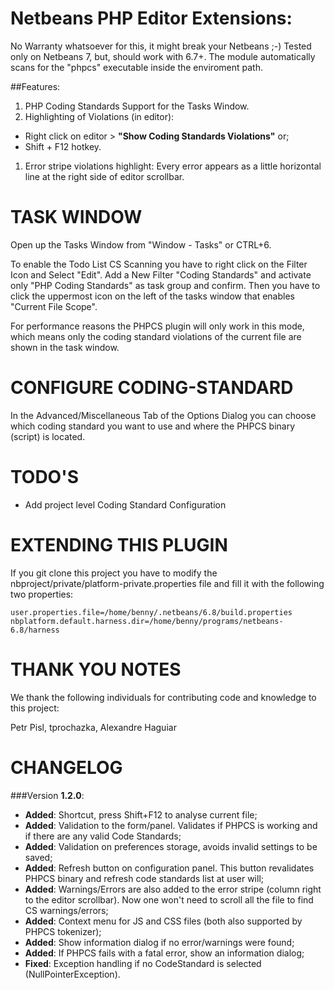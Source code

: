 
Netbeans PHP Editor Extensions:
==============================

No Warranty whatsoever for this, it might break your Netbeans ;-)
Tested only on Netbeans 7, but, should work with 6.7+.
The module automatically scans for the "phpcs" executable inside the enviroment path.

##Features:

1. PHP Coding Standards Support for the Tasks Window.
1. Highlighting of Violations (in editor):
  * Right click on editor > __"Show Coding Standards Violations"__ or;
  * Shift + F12 hotkey.
1. Error stripe violations highlight: Every error appears as a little horizontal line at the right side of editor scrollbar.

TASK WINDOW
==============

Open up the Tasks Window from "Window - Tasks" or CTRL+6.

To enable the Todo List CS Scanning you have to right click on the Filter Icon and Select "Edit". Add a New Filter "Coding Standards" and activate only "PHP Coding Standards" as task group and confirm. Then you have to click the uppermost icon on the left of the tasks window that enables "Current File Scope".

For performance reasons the PHPCS plugin will only work in this mode, which means only the coding standard violations of the current file are shown in the task window.

CONFIGURE CODING-STANDARD
=========================

In the Advanced/Miscellaneous Tab of the Options Dialog you can choose which coding standard you want to use and where the PHPCS binary (script) is located.

TODO'S
=====

* Add project level Coding Standard Configuration

EXTENDING THIS PLUGIN
=====================

If you git clone this project you have to modify the nbproject/private/platform-private.properties file and fill it with the following two properties:

    user.properties.file=/home/benny/.netbeans/6.8/build.properties
    nbplatform.default.harness.dir=/home/benny/programs/netbeans-6.8/harness

THANK YOU NOTES
===============

We thank the following individuals for contributing code and knowledge to this project:

Petr Pisl, tprochazka, Alexandre Haguiar

CHANGELOG
===============
###Version __1.2.0__:
* __Added__: Shortcut, press Shift+F12 to analyse current file;
* __Added__: Validation to the form/panel. Validates if PHPCS is working and if there are any valid Code Standards;
* __Added__: Validation on preferences storage, avoids invalid settings to be saved;
* __Added__: Refresh button on configuration panel. This button revalidates PHPCS binary and refresh code standards list at user will;
* __Added__: Warnings/Errors are also added to the error stripe (column right to the editor scrollbar). Now one won't need to scroll all the file to find CS warnings/errors;
* __Added__: Context menu for JS and CSS files (both also supported by PHPCS tokenizer);
* __Added__: Show information dialog if no error/warnings were found;
* __Added__: If PHPCS fails with a fatal error, show an information dialog;
* __Fixed__: Exception handling if no CodeStandard is selected (NullPointerException).
